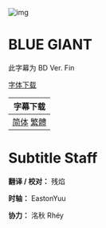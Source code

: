 ![img](https://p.inari.site/kitauji/202311/11/BLUEGIANT.jpg)

# BLUE GIANT

此字幕为 BD Ver. Fin

[字体下载](https://hazukikaguya-my.sharepoint.com/:u:/g/personal/kitaujisub_office_inari_site/ERmVfuklMMhNr9DJsXVp8ugBZ1vOlQYLAnRqHBDXfTuDdw?e=bvD98F)

|字幕下载|
|:-:|
|[简体](<[KitaujiSub] BLUE GIANT.chs_jp.ass>) [繁體](<[KitaujiSub] BLUE GIANT.cht_jp.ass>)|

# Subtitle Staff

**翻译 / 校对：** 残焰

**时轴：** EastonYuu

**协力：** 洺秋 Rhéy

